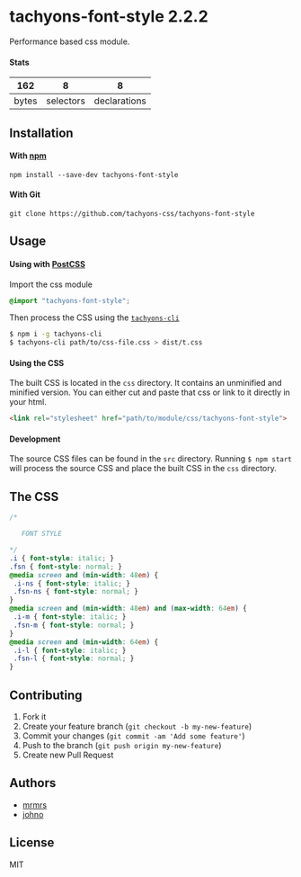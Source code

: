 # tachyons-font-style 2.2.2

Performance based css module.

#### Stats

162 | 8 | 8
---|---|---
bytes | selectors | declarations

## Installation

#### With [npm](https://npmjs.com)

```
npm install --save-dev tachyons-font-style
```

#### With Git

```
git clone https://github.com/tachyons-css/tachyons-font-style
```

## Usage

#### Using with [PostCSS](https://github.com/postcss/postcss)

Import the css module

```css
@import "tachyons-font-style";
```

Then process the CSS using the [`tachyons-cli`](https://github.com/tachyons-css/tachyons-cli)

```sh
$ npm i -g tachyons-cli
$ tachyons-cli path/to/css-file.css > dist/t.css
```

#### Using the CSS

The built CSS is located in the `css` directory. It contains an unminified and minified version.
You can either cut and paste that css or link to it directly in your html.

```html
<link rel="stylesheet" href="path/to/module/css/tachyons-font-style">
```

#### Development

The source CSS files can be found in the `src` directory.
Running `$ npm start` will process the source CSS and place the built CSS in the `css` directory.

## The CSS

```css
/*

   FONT STYLE

*/
.i { font-style: italic; }
.fsn { font-style: normal; }
@media screen and (min-width: 48em) {
 .i-ns { font-style: italic; }
 .fsn-ns { font-style: normal; }
}
@media screen and (min-width: 48em) and (max-width: 64em) {
 .i-m { font-style: italic; }
 .fsn-m { font-style: normal; }
}
@media screen and (min-width: 64em) {
 .i-l { font-style: italic; }
 .fsn-l { font-style: normal; }
}
```

## Contributing

1. Fork it
2. Create your feature branch (`git checkout -b my-new-feature`)
3. Commit your changes (`git commit -am 'Add some feature'`)
4. Push to the branch (`git push origin my-new-feature`)
5. Create new Pull Request

## Authors

* [mrmrs](http://mrmrs.io)
* [johno](http://johnotander.com)

## License

MIT

